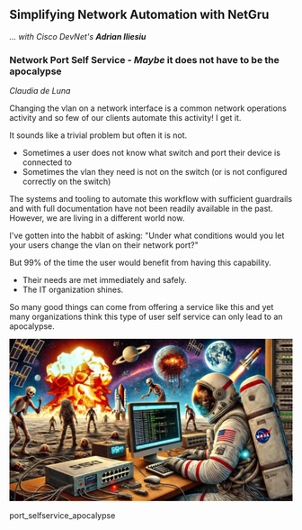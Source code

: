 ## Simplifying Network Automation with NetGru 

*... with Cisco DevNet's **Adrian Iliesiu***

### Network Port Self Service - *Maybe* it does not have to be the apocalypse

*Claudia de Luna*

Changing the vlan on a network interface is a common network operations activity and so few of our clients automate this activity!  I get it.

It sounds like a trivial problem but often it is not.

- Sometimes a user does not know what switch and port their device is connected to
- Sometimes the vlan they need is not on the switch (or is not configured correctly on the switch)

The systems and tooling to automate this workflow with sufficient guardrails and with full documentation have not been readily available in the past.  However, we are living in a different world now.

I've gotten into the habbit of asking: 
"Under what conditions would you let your users change the vlan on their network port?"

But 99% of the time the user would benefit from having this capability. 

- Their needs are met immediately and safely.  
- The IT organization shines.  

So many good things can come from offering a service like this and yet many organizations think this type of user self service can only lead to an apocalypse.

![astro1](images/astro1.jpeg)













port_selfservice_apocalypse

